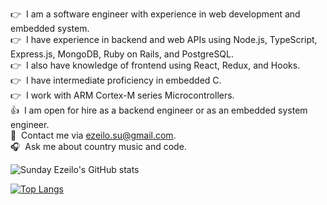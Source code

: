 :point_right:&nbsp; I am a software engineer with experience in web development and embedded system.
<br/>:point_right:&nbsp; I have experience in backend and web APIs using Node.js, TypeScript, Express.js, MongoDB, Ruby on Rails, and PostgreSQL.
<br/>:point_right:&nbsp; I also have knowledge of frontend using React, Redux, and Hooks.
<br/>:point_right:&nbsp; I have intermediate proficiency in embedded C.
<br/>:point_right:&nbsp; I work with ARM Cortex-M series Microcontrollers.
<br/>:thumbsup:&nbsp; I am open for hire as a backend engineer or as an embedded system engineer.
<br/>:email:&nbsp; Contact me via ezeilo.su@gmail.com.
<br/>:headphones:&nbsp; Ask me about country music and code.

![Sunday Ezeilo's GitHub stats](https://github-readme-stats.vercel.app/api?username=ezeilo-su&show_icons=true&theme=radical)

[![Top Langs](https://github-readme-stats.vercel.app/api/top-langs/?username=ezeilo-su&layout=compact&langs_count=7&theme=dark)](https://github.com/ezeilo-su/github-readme-stats)

